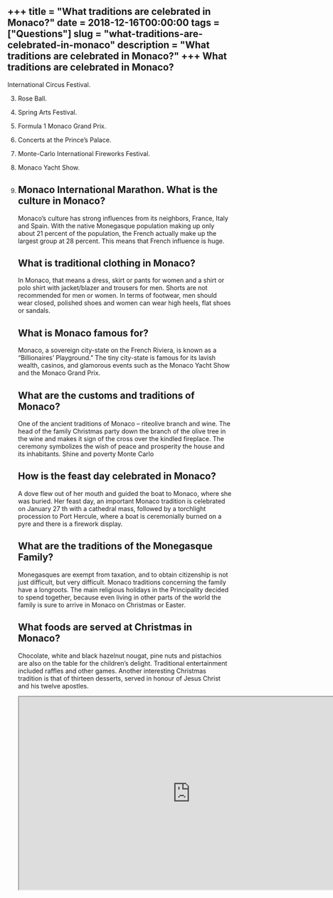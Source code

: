 +++
title = "What traditions are celebrated in Monaco?"
date = 2018-12-16T00:00:00
tags = ["Questions"]
slug = "what-traditions-are-celebrated-in-monaco"
description = "What traditions are celebrated in Monaco?"
+++
What traditions are celebrated in Monaco?
-----------------------------------------

International Circus Festival.

3. Rose Ball.
4. Spring Arts Festival.
5. Formula 1 Monaco Grand Prix.
6. Concerts at the Prince’s Palace.
7. Monte-Carlo International Fireworks Festival.
8. Monaco Yacht Show.
9. Monaco International Marathon. What is the culture in Monaco?
    ------------------------------
    
    Monaco’s culture has strong influences from its neighbors, France, Italy and Spain. With the native Monegasque population making up only about 21 percent of the population, the French actually make up the largest group at 28 percent. This means that French influence is huge.
    
    What is traditional clothing in Monaco?
    ---------------------------------------
    
    In Monaco, that means a dress, skirt or pants for women and a shirt or polo shirt with jacket/blazer and trousers for men. Shorts are not recommended for men or women. In terms of footwear, men should wear closed, polished shoes and women can wear high heels, flat shoes or sandals.
    
    What is Monaco famous for?
    --------------------------
    
    Monaco, a sovereign city-state on the French Riviera, is known as a “Billionaires’ Playground.” The tiny city-state is famous for its lavish wealth, casinos, and glamorous events such as the Monaco Yacht Show and the Monaco Grand Prix.
    
    What are the customs and traditions of Monaco?
    ----------------------------------------------
    
    One of the ancient traditions of Monaco – riteolive branch and wine. The head of the family Christmas party down the branch of the olive tree in the wine and makes it sign of the cross over the kindled fireplace. The ceremony symbolizes the wish of peace and prosperity the house and its inhabitants. Shine and poverty Monte Carlo
    
    How is the feast day celebrated in Monaco?
    ------------------------------------------
    
    A dove flew out of her mouth and guided the boat to Monaco, where she was buried. Her feast day, an important Monaco tradition is celebrated on January 27 th with a cathedral mass, followed by a torchlight procession to Port Hercule, where a boat is ceremonially burned on a pyre and there is a firework display.
    
    What are the traditions of the Monegasque Family?
    -------------------------------------------------
    
    Monegasques are exempt from taxation, and to obtain citizenship is not just difficult, but very difficult. Monaco traditions concerning the family have a longroots. The main religious holidays in the Principality decided to spend together, because even living in other parts of the world the family is sure to arrive in Monaco on Christmas or Easter.
    
    What foods are served at Christmas in Monaco?
    ---------------------------------------------
    
    Chocolate, white and black hazelnut nougat, pine nuts and pistachios are also on the table for the children’s delight. Traditional entertainment included raffles and other games. Another interesting Christmas tradition is that of thirteen desserts, served in honour of Jesus Christ and his twelve apostles.
    
    <iframe allow="accelerometer; autoplay; clipboard-write; encrypted-media; gyroscope; picture-in-picture" allowfullscreen="" class="__youtube_prefs__  epyt-is-override  no-lazyload" data-no-lazy="1" data-origheight="433" data-origwidth="770" data-skipgform_ajax_framebjll="" height="433" id="_ytid_67477" loading="lazy" src="https://www.youtube.com/embed/Fi9TylacmDQ?enablejsapi=1&autoplay=0&cc_load_policy=0&cc_lang_pref=&iv_load_policy=1&loop=0&modestbranding=0&rel=1&fs=1&playsinline=0&autohide=2&theme=dark&color=red&controls=1&" title="YouTube player" width="770"></iframe>